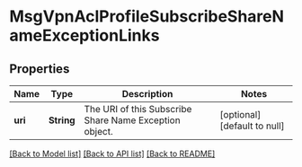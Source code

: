 # MsgVpnAclProfileSubscribeShareNameExceptionLinks

## Properties
Name | Type | Description | Notes
------------ | ------------- | ------------- | -------------
**uri** | **String** | The URI of this Subscribe Share Name Exception object. | [optional] [default to null]

[[Back to Model list]](../README.md#documentation-for-models) [[Back to API list]](../README.md#documentation-for-api-endpoints) [[Back to README]](../README.md)


